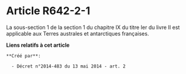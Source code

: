 # Article R642-2-1

La sous-section 1 de la section 1 du chapitre IX du titre Ier du livre II est applicable aux Terres australes et antarctiques
françaises.

**Liens relatifs à cet article**

	**Créé par**:

	  - Décret n°2014-483 du 13 mai 2014 - art. 2
